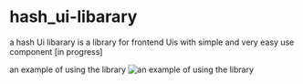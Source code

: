 # hash_ui-libarary
a hash Ui libarary is a library for frontend Uis with simple and very easy use component  [in progress]  

an example of using the library
![an example of using the library](https://media.licdn.com/dms/image/D4E22AQEUVFbw7fcmnA/feedshare-shrink_1280/0/1698586685190?e=1701907200&v=beta&t=6D4mpm2BaUeRH5PsjL6FSaZNO2ukF3E2Al9OMFUnETo)
